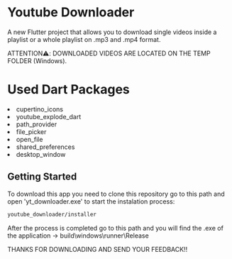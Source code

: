 # Youtube Downloader

A new Flutter project that allows you to download single videos inside a playlist or a whole playlist on .mp3 and .mp4 format.

ATTENTION⚠️: DOWNLOADED VIDEOS ARE LOCATED ON THE TEMP FOLDER (Windows).

# Used Dart Packages

<li>cupertino_icons</li>
<li>youtube_explode_dart</li>
<li>path_provider</li>
<li>file_picker</li>
<li>open_file</li>
<li>shared_preferences</li>
<li>desktop_window</li>

## Getting Started

To download this app you need to clone this repository go to this path and open 'yt_downloader.exe' to start the instalation process:
```sh
youtube_downloader/installer
```
After the process is completed go to this path and you will find the .exe of the application -> build\windows\runner\Release

THANKS FOR DOWNLOADING AND SEND YOUR FEEDBACK!!

